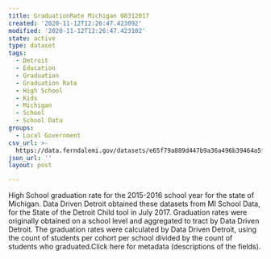```yaml
---
title: GraduationRate Michigan 08312017
created: '2020-11-12T12:26:47.423092'
modified: '2020-11-12T12:26:47.423102'
state: active
type: dataset
tags:
  - Detroit
  - Education
  - Graduation
  - Graduation Rate
  - High School
  - Kids
  - Michigan
  - School
  - School Data
groups:
  - Local Government
csv_url: >-
  https://data.ferndalemi.gov/datasets/e65f79a889d447b9a36a496b39464a5f_0.csv?outSR=%7B%22latestWkid%22%3A2898%2C%22wkid%22%3A2898%7D
json_url: ''
layout: post

---
```

High School graduation rate for the 2015-2016 school year  for the state of Michigan. Data Driven Detroit obtained these datasets from MI School Data, for the State of the Detroit Child tool in July 2017. Graduation rates were originally obtained on a school level and aggregated to tract by Data Driven Detroit. The graduation rates were calculated by Data Driven Detroit, using the count of students per cohort per school divided by the count of students who graduated.Click here for metadata (descriptions of the fields).
